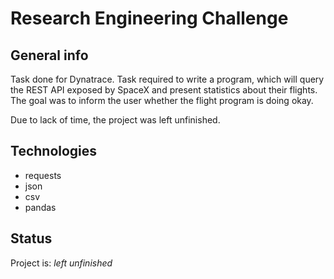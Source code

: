 # Research Engineering Challenge

## General info
Task done for Dynatrace. Task required to write a program, which will query the REST API exposed by SpaceX and present statistics about their flights. The goal was to inform the user whether the flight program is doing okay.

Due to lack of time, the project was left unfinished.

## Technologies
* requests
* json
* csv
* pandas

## Status
Project is: _left unfinished_


